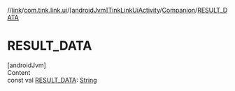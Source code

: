 //[link](../../../index.md)/[com.tink.link.ui](../../index.md)/[[androidJvm]TinkLinkUiActivity](../index.md)/[Companion](index.md)/[RESULT_DATA](-r-e-s-u-l-t_-d-a-t-a.md)



# RESULT_DATA  
[androidJvm]  
Content  
const val [RESULT_DATA](-r-e-s-u-l-t_-d-a-t-a.md): [String](https://kotlinlang.org/api/latest/jvm/stdlib/kotlin/-string/index.html)  



